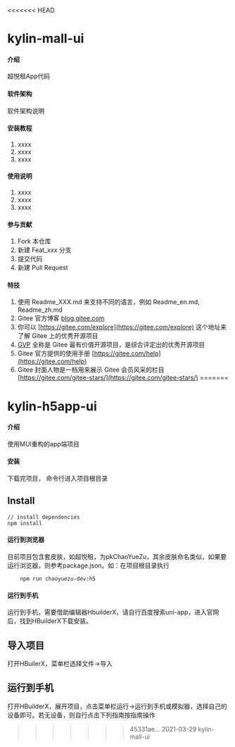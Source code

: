 <<<<<<< HEAD
# kylin-mall-ui

#### 介绍
超悦租App代码

#### 软件架构
软件架构说明


#### 安装教程

1.  xxxx
2.  xxxx
3.  xxxx

#### 使用说明

1.  xxxx
2.  xxxx
3.  xxxx

#### 参与贡献

1.  Fork 本仓库
2.  新建 Feat_xxx 分支
3.  提交代码
4.  新建 Pull Request


#### 特技

1.  使用 Readme\_XXX.md 来支持不同的语言，例如 Readme\_en.md, Readme\_zh.md
2.  Gitee 官方博客 [blog.gitee.com](https://blog.gitee.com)
3.  你可以 [https://gitee.com/explore](https://gitee.com/explore) 这个地址来了解 Gitee 上的优秀开源项目
4.  [GVP](https://gitee.com/gvp) 全称是 Gitee 最有价值开源项目，是综合评定出的优秀开源项目
5.  Gitee 官方提供的使用手册 [https://gitee.com/help](https://gitee.com/help)
6.  Gitee 封面人物是一档用来展示 Gitee 会员风采的栏目 [https://gitee.com/gitee-stars/](https://gitee.com/gitee-stars/)
=======
# kylin-h5app-ui

#### 介绍
使用MUI重构的app端项目

#### 安装
下载完项目， 命令行进入项目根目录
## Install
```bush
// install dependencies
npm install
```

#### 运行到浏览器
目前项目包含套皮肤，如超悦租，为pkChaoYueZu，其余皮肤命名类似，如果要运行浏览器，则参考package.json。如：在项目根目录执行
```bush
    npm run chaoyuezu-dev:h5
```

#### 运行到手机
运行到手机，需要借助编辑器HbuilderX，请自行百度搜索uni-app，进入官网后，找到HBuilderX下载安装。

## 导入项目
打开HBuilerX，菜单栏选择文件->导入


## 运行到手机
打开HBuilderX，展开项目，点击菜单栏运行->运行到手机或模拟器，选择自己的设备即可。若无设备，则自行点击下列指南按指南操作
>>>>>>> 45331ae... 2021-03-29 kylin-mall-ui
